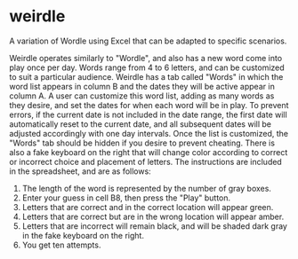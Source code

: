 # weirdle
A variation of Wordle using Excel that can be adapted to specific scenarios.

Weirdle operates similarly to "Wordle", and also has a new word come into play once per day.  Words range from 4 to 6 letters, and can be customized to suit a particular audience.  Weirdle has a tab called "Words" in which the word list appears in column B and the dates they will be active appear in column A.  A user can customize this word list, adding as many words as they desire, and set the dates for when each word will be in play.  To prevent errors, if the current date is not included in the date range, the first date will automatically reset to the current date, and all subsequent dates will be adjusted accordingly with one day intervals.  Once the list is customized, the "Words" tab should be hidden if you desire to prevent cheating.  There is also a fake keyboard on the right that will change color according to correct or incorrect choice and placement of letters.  The instructions are included in the spreadsheet, and are as follows:

1.	The length of the word is represented by the number of gray boxes.
2.	Enter your guess in cell B8, then press the "Play" button.
3.	Letters that are correct and in the correct location will appear green.
4.	Letters that are correct but are in the wrong location will appear amber.
5.	Letters that are incorrect will remain black, and will be shaded dark gray in the fake keyboard on the right.
6.	You get ten attempts.
